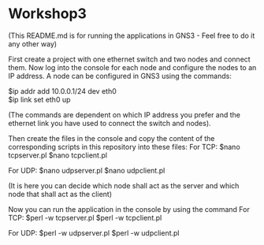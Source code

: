 # Workshop3
(This README.md is for running the applications in GNS3 - Feel free to do it any other way) 

First create a project with one ethernet switch and two nodes and connect them. 
Now log into the console for each node and configure the nodes to an IP address. A node can be configured in GNS3 using the commands:

$ip addr add 10.0.0.1/24 dev eth0  
$ip link set eth0 up

(The commands are dependent on which IP address you prefer and the ethernet link you have used to connect the switch and nodes). 


Then create the files in the console and copy the content of the corresponding scripts in this repository into these files:
For TCP:
$nano tcpserver.pl
$nano tcpclient.pl

For UDP:
$nano udpserver.pl 
$nano udpclient.pl

(It is here you can decide which node shall act as the server and which node that shall act as the client) 


Now you can run the application in the console by using the command
For TCP:
$perl -w tcpserver.pl <port number>
$perl -w tcpclient.pl <server host> <port number>

For UDP:
$perl -w udpserver.pl <port number>
$perl -w udpclient.pl <server host> <port number>

